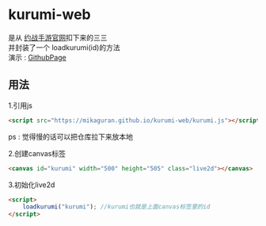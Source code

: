# kurumi-web

是从 [约战手游官网](http://www.datealive.com/)扣下来的三三  
并封装了一个 loadkurumi(id)的方法  
演示 : [GithubPage](https://mikaguran.github.io/kurumi-web/)

## 用法
1.引用js
```html
<script src="https://mikaguran.github.io/kurumi-web/kurumi.js"></script>
```
ps : 觉得慢的话可以把仓库拉下来放本地  
  
2.创建canvas标签
```html
<canvas id="kurumi" width="500" height="505" class="live2d"></canvas>
```
3.初始化live2d
```html
<script>
    loadkurumi("kurumi"); //kurumi也就是上面canvas标签里的id
</script>
```
